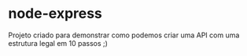 ﻿# node-express
Projeto criado para demonstrar como podemos criar uma API com uma estrutura legal em 10 passos ;) 